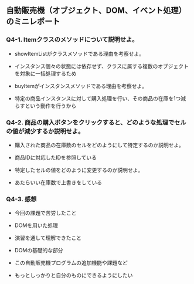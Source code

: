 ## 自動販売機（オブジェクト、DOM、イベント処理）のミニレポート
### Q4-1. Itemクラスのメソッドについて説明せよ。
* showItemListがクラスメソッドである理由を考察せよ。
* インスタンス個々の状態には依存せず、クラスに属する複数のオブジェクトを対象に一括処理するため

* buyItemがインスタンスメソッドである理由を考察せよ。
* 特定の商品インスタンスに対して購入処理を行い、その商品の在庫を1つ減らすという動作を行うから

### Q4-2. 商品の購入ボタンをクリックすると、どのような処理でセルの値が減少するか説明せよ。
* 購入された商品の在庫数のセルをどのようにして特定するのか説明せよ。
* 商品IDに対応したIDを参照している

* 特定したセルの値をどのように変更するのか説明せよ。
* あたらいい在庫数で上書きをしている

### Q4-3. 感想
* 今回の課題で苦労したこと
* DOMを用いた処理

* 演習を通して理解できたこと
* DOMの基礎的な部分

* この自動販売機プログラムの追加機能や課題など
* もっとしっかりと自分のものにできるようにしたい

